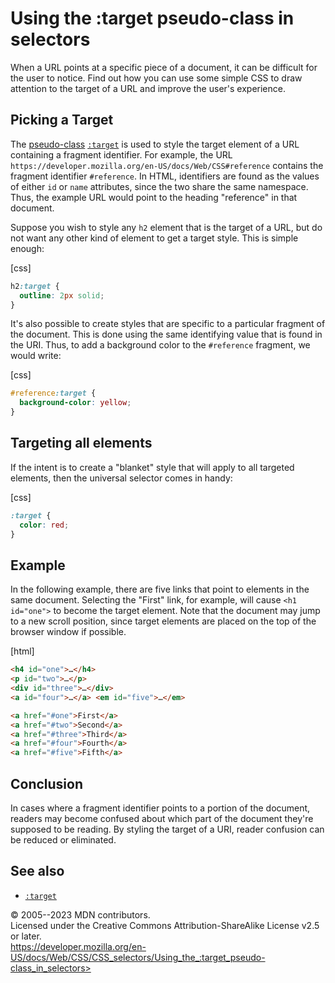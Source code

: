 Using the :target pseudo-class in selectors
===========================================

When a URL points at a specific piece of a document, it can be difficult
for the user to notice. Find out how you can use some simple CSS to draw
attention to the target of a URL and improve the user\'s experience.

Picking a Target
----------------

The [pseudo-class](pseudo-classes.md) [`:target`](../:target) is used to
style the target element of a URL containing a fragment identifier. For
example, the URL
`https://developer.mozilla.org/en-US/docs/Web/CSS#reference` contains
the fragment identifier `#reference`. In HTML, identifiers are found as
the values of either `id` or `name` attributes, since the two share the
same namespace. Thus, the example URL would point to the heading
\"reference\" in that document.

Suppose you wish to style any `h2` element that is the target of a URL,
but do not want any other kind of element to get a target style. This is
simple enough:

[css]

```css
h2:target {
  outline: 2px solid;
}
```

It\'s also possible to create styles that are specific to a particular
fragment of the document. This is done using the same identifying value
that is found in the URI. Thus, to add a background color to the
`#reference` fragment, we would write:

[css]

```css
#reference:target {
  background-color: yellow;
}
```

Targeting all elements
----------------------

If the intent is to create a \"blanket\" style that will apply to all
targeted elements, then the universal selector comes in handy:

[css]

```css
:target {
  color: red;
}
```

Example
-------

In the following example, there are five links that point to elements in
the same document. Selecting the \"First\" link, for example, will cause
`<h1 id="one">` to become the target element. Note that the document may
jump to a new scroll position, since target elements are placed on the
top of the browser window if possible.

[html]

```html
<h4 id="one">…</h4>
<p id="two">…</p>
<div id="three">…</div>
<a id="four">…</a> <em id="five">…</em>

<a href="#one">First</a>
<a href="#two">Second</a>
<a href="#three">Third</a>
<a href="#four">Fourth</a>
<a href="#five">Fifth</a>
```

Conclusion
----------

In cases where a fragment identifier points to a portion of the
document, readers may become confused about which part of the document
they\'re supposed to be reading. By styling the target of a URI, reader
confusion can be reduced or eliminated.

See also
--------

- [`:target`](../:target)

© 2005--2023 MDN contributors.\
Licensed under the Creative Commons Attribution-ShareAlike License v2.5
or later.\
https://developer.mozilla.org/en-US/docs/Web/CSS/CSS_selectors/Using_the_:target_pseudo-class_in_selectors>
